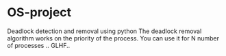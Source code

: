 # OS-project
Deadlock detection and removal using python
The deadlock removal algorithm works on the priority of the process.
You can use it for N number of processes ..
GLHF..
